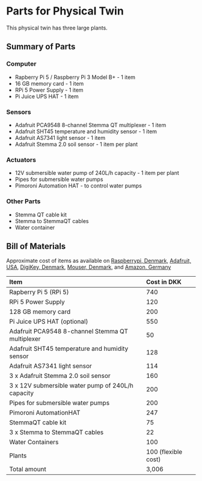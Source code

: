 # Parts for Physical Twin

This physical twin has three large plants.

## Summary of Parts

### Computer

* Rapberry Pi 5 / Raspberry Pi 3 Model B+ - 1 item
* 16 GB memory card - 1 item
* RPi 5 Power Supply - 1 item
* Pi Juice UPS HAT - 1 item

### Sensors

* Adafruit PCA9548 8-channel Stemma QT multiplexer - 1 item
* Adafruit SHT45 temperature and humidity sensor - 1 item
* Adafruit AS7341 light sensor - 1 item
* Adafruit Stemma 2.0 soil sensor - 1 item per plant

### Actuators

* 12V submersible water pump of 240L/h capacity - 1 item per plant
* Pipes for submersible water pumps
* Pimoroni Automation HAT - to control water pumps

### Other Parts

* Stemma QT cable kit
* Stemma to StemmaQT cables
* Water container

## Bill of Materials

Approximate cost of items as available on
[Raspberrypi, Denmark](raspberrypi.dk),
[Adafruit, USA](https://www.adafruit.com/),
[DigiKey, Denmark](https://digikey.dk),
[Mouser, Denmark](https://mouser.dk),
and
[Amazon, Germany](https://amazon.de)

| Item                                              | Cost in DKK         |
| :------------------------------------------------ | :------------------ |
| Rapberry Pi 5 (RPi 5)                             | 740                 |
| RPi 5 Power Supply                                | 120                 |
| 128 GB memory card                                | 200                 |
| Pi Juice UPS HAT (optional)                       | 550                 |
| Adafruit PCA9548 8-channel Stemma QT multiplexer  | 50                  |
| Adafruit SHT45 temperature and humidity sensor    | 128                 |
| Adafruit AS7341 light sensor                      | 114                 |
| 3 x Adafruit Stemma 2.0 soil sensor               | 160                 |
| 3 x 12V submersible water pump of 240L/h capacity | 200                 |
| Pipes for submersible water pumps                 | 200                 |
| Pimoroni AutomationHAT                            | 247                 |
| StemmaQT cable kit                                | 75                  |
| 3 x Stemma to StemmaQT cables                     | 22                  |
| Water Containers                                  | 100                 |
| Plants                                            | 100 (flexible cost) |
| Total amount                                      | 3,006               |
